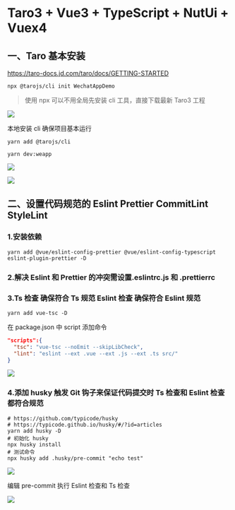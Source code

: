 # Taro3 + Vue3 + TypeScript + NutUi + Vuex4

## 一、Taro 基本安装

https://taro-docs.jd.com/taro/docs/GETTING-STARTED

```shell
npx @tarojs/cli init WechatAppDemo
```

> 使用 npx 可以不用全局先安装 cli 工具，直接下载最新 Taro3 工程

![](https://tva1.sinaimg.cn/large/008i3skNgy1gwcc2zv9q1j313i0tsjxp.jpg)

本地安装 cli 确保项目基本运行

```shell
yarn add @tarojs/cli

yarn dev:weapp
```

![](https://tva1.sinaimg.cn/large/008i3skNgy1gwcdty8l85j312f0u075v.jpg)

![](https://tva1.sinaimg.cn/large/008i3skNgy1gwcdvk32z9j31hc0u00vc.jpg)

## 二、设置代码规范的 Eslint Prettier CommitLint StyleLint

### 1.安装依赖

```shell
yarn add @vue/eslint-config-prettier @vue/eslint-config-typescript eslint-plugin-prettier -D
```

### 2.解决 Eslint 和 Prettier 的冲突需设置.eslintrc.js 和 .prettierrc

### 3.Ts 检查 确保符合 Ts 规范 Eslint 检查 确保符合 Eslint 规范

```shell
yarn add vue-tsc -D
```

在 package.json 中 script 添加命令

```json
"scripts":{
  "tsc": "vue-tsc --noEmit --skipLibCheck",
  "lint": "eslint --ext .vue --ext .js --ext .ts src/"
}
```

![](https://tva1.sinaimg.cn/large/008i3skNgy1gwcf8vv04xj31uw0lidiz.jpg)

### 4.添加 husky 触发 Git 钩子来保证代码提交时 Ts 检查和 Eslint 检查都符合规范

```shell
# https://github.com/typicode/husky
# https://typicode.github.io/husky/#/?id=articles
yarn add husky -D
# 初始化 husky
npx husky install
# 测试命令
npx husky add .husky/pre-commit "echo test"
```

![](https://tva1.sinaimg.cn/large/008i3skNly1gwcg81i3ipj310s072gmq.jpg)

编辑 pre-commit 执行 Eslint 检查和 Ts 检查

![](https://tva1.sinaimg.cn/large/008i3skNly1gwcgapvfw1j30w00faq4x.jpg)
